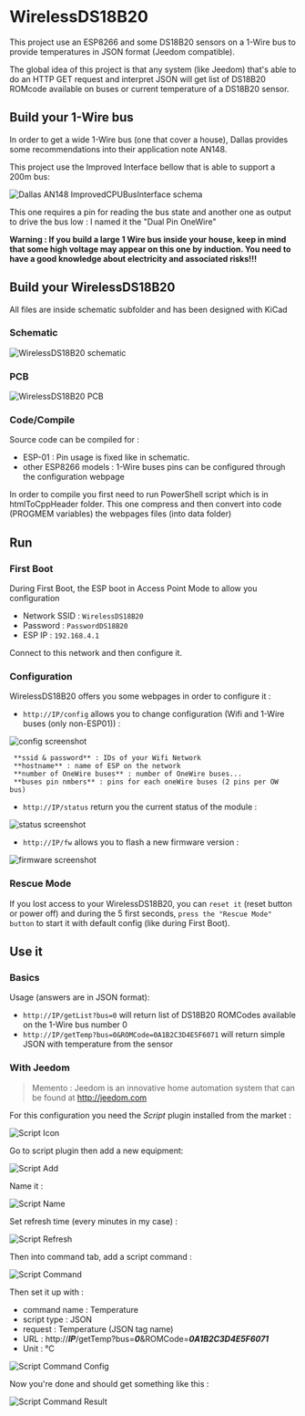 # WirelessDS18B20
This project use an ESP8266 and some DS18B20 sensors on a 1-Wire bus to provide temperatures in JSON format (Jeedom compatible).

The global idea of this project is that any system (like Jeedom) that's able to do an HTTP GET request and interpret JSON will get list of DS18B20 ROMcode available on buses or current temperature of a DS18B20 sensor.

## Build your 1-Wire bus
In order to get a wide 1-Wire bus (one that cover a house), Dallas provides some recommendations into their application note AN148.

This project use the Improved Interface bellow that is able to support a 200m bus: 

![Dallas AN148 ImprovedCPUBusInterface schema](https://raw.github.com/J6B/Jeedom-ESP8266-Wireless-DS18B20/master/img/AN148-ImprovedCPUBusInterface.jpg)

This one requires a pin for reading the bus state and another one as output to drive the bus low : I named it the "Dual Pin OneWire"

**Warning : If you build a large 1 Wire bus inside your house, keep in mind that some high voltage may appear on this one by induction. You need to have a good knowledge about electricity and associated risks!!!**



## Build your WirelessDS18B20

All files are inside schematic subfolder and has been designed with KiCad

### Schematic

![WirelessDS18B20 schematic](https://raw.github.com/J6B/Jeedom-ESP8266-Wireless-DS18B20/master/img/schematic.jpg)

### PCB

![WirelessDS18B20 PCB](https://raw.github.com/J6B/Jeedom-ESP8266-Wireless-DS18B20/master/img/pcb.jpg)

### Code/Compile
Source code can be compiled for :

 - ESP-01 : Pin usage is fixed like in schematic.
 - other ESP8266 models : 1-Wire buses pins can be configured through the configuration webpage

In order to compile you first need to run PowerShell script which is in htmlToCppHeader folder.
This one compress and then convert into code (PROGMEM variables) the webpages files (into data folder)


## Run

### First Boot
During First Boot, the ESP boot in Access Point Mode to allow you configuration

 - Network SSID : `WirelessDS18B20`
 - Password : `PasswordDS18B20`
 - ESP IP : `192.168.4.1`

Connect to this network and then configure it.

### Configuration

WirelessDS18B20 offers you some webpages in order to configure it : 

 - `http://IP/config` allows you to change configuration (Wifi and 1-Wire buses (only non-ESP01)) : 

![config screenshot](https://raw.github.com/J6B/Jeedom-ESP8266-Wireless-DS18B20/master/img/config.png)

	 **ssid & password** : IDs of your Wifi Network
	 **hostname** : name of ESP on the network
	 **number of OneWire buses** : number of OneWire buses...
	 **buses pin nmbers** : pins for each oneWire buses (2 pins per OW bus)


 - `http://IP/status` return you the current status of the module :

![status screenshot](https://raw.github.com/J6B/Jeedom-ESP8266-Wireless-DS18B20/master/img/status.png)


 - `http://IP/fw` allows you to flash a new firmware version :

![firmware screenshot](https://raw.github.com/J6B/Jeedom-ESP8266-Wireless-DS18B20/master/img/firmware.png)

### Rescue Mode
If you lost access to your WirelessDS18B20, you can `reset it` (reset button or power off) and during the 5 first seconds, `press the "Rescue Mode" button` to start it with default config (like during First Boot).




## Use it

### Basics

Usage (answers are in JSON format): 

 - `http://IP/getList?bus=0` will return list of DS18B20 ROMCodes available on the 1-Wire bus number 0
 - `http://IP/getTemp?bus=0&ROMCode=0A1B2C3D4E5F6071` will return simple JSON with temperature from the sensor


### With Jeedom

> Memento : Jeedom is an innovative home automation system that can be found at http://jeedom.com

For this configuration you need the *Script* plugin installed from the market : 

![Script Icon](https://raw.github.com/J6B/Jeedom-ESP8266-Wireless-DS18B20/master/img/JeedomScriptIcon.png)

Go to script plugin then add a new equipment: 

![Script Add](https://raw.github.com/J6B/Jeedom-ESP8266-Wireless-DS18B20/master/img/JeedomScriptAdd.png)

Name it : 

![Script Name](https://raw.github.com/J6B/Jeedom-ESP8266-Wireless-DS18B20/master/img/JeedomScriptName.png)

Set refresh time (every minutes in my case) : 

![Script Refresh](https://raw.github.com/J6B/Jeedom-ESP8266-Wireless-DS18B20/master/img/JeedomScriptRefresh.png)

Then into command tab, add a script command : 

![Script Command](https://raw.github.com/J6B/Jeedom-ESP8266-Wireless-DS18B20/master/img/JeedomScriptAddCmd.png)

Then set it up with : 

 - command name : Temperature
 - script type : JSON
 - request : Temperature (JSON tag name)
 - URL : http://***IP***/getTemp?bus=***0***&ROMCode=***0A1B2C3D4E5F6071*** 
 - Unit : °C

![Script Command Config](https://raw.github.com/J6B/Jeedom-ESP8266-Wireless-DS18B20/master/img/JeedomScriptCmdConfig.png)

Now you're done and should get something like this : 

![Script Command Result](https://raw.github.com/J6B/Jeedom-ESP8266-Wireless-DS18B20/master/img/JeedomScriptResult.png)